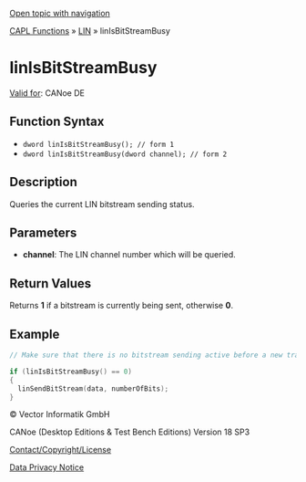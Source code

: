 [Open topic with navigation](../../../../../CANoeDEFamily.htm#Topics/CAPLFunctions/LIN/Functions/CAPLfunctionLINisBitStreamBusy.md)

[CAPL Functions](../../CAPLfunctions.md) » [LIN](../CAPLfunctionsLINOverview.md) » linIsBitStreamBusy

# linIsBitStreamBusy

[Valid for](../../../Shared/FeatureAvailability.md): CANoe DE

## Function Syntax

- `dword linIsBitStreamBusy(); // form 1`
- `dword linIsBitStreamBusy(dword channel); // form 2`

## Description

Queries the current LIN bitstream sending status.

## Parameters

- **channel**: The LIN channel number which will be queried.

## Return Values

Returns **1** if a bitstream is currently being sent, otherwise **0**.

## Example

```c
// Make sure that there is no bitstream sending active before a new transmission is started

if (linIsBitStreamBusy() == 0)
{
  linSendBitStream(data, numberOfBits);
}
```

© Vector Informatik GmbH

CANoe (Desktop Editions & Test Bench Editions) Version 18 SP3

[Contact/Copyright/License](../../../Shared/ContactCopyrightLicense.md)

[Data Privacy Notice](https://www.vector.com/int/en/company/get-info/privacy-policy/)
